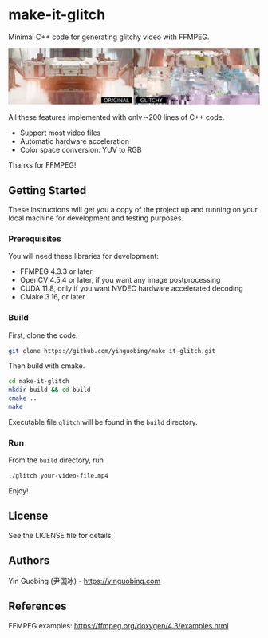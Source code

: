 # make-it-glitch
Minimal C++ code for generating glitchy video with FFMPEG.

![Sample - The Wandering Earth 2](doc/wandering_earch_2.jpg)

All these features implemented with only ~200 lines of C++ code.
- Support most video files
- Automatic hardware acceleration
- Color space conversion: YUV to RGB

Thanks for FFMPEG!

## Getting Started

These instructions will get you a copy of the project up and running on your local machine for development and testing purposes.

### Prerequisites
You will need these libraries for development:
- FFMPEG 4.3.3 or later
- OpenCV 4.5.4 or later, if you want any image postprocessing
- CUDA 11.8, only if you want NVDEC hardware accelerated decoding
- CMake 3.16, or later

### Build
First, clone the code.
```bash
git clone https://github.com/yinguobing/make-it-glitch.git
```

Then build with cmake.
```bash
cd make-it-glitch
mkdir build && cd build
cmake ..
make
```

Executable file `glitch` will be found in the `build` directory.

### Run
From the `build` directory, run
```bash
./glitch your-video-file.mp4
```

Enjoy!

## License
See the LICENSE file for details.

## Authors
Yin Guobing (尹国冰) - https://yinguobing.com

## References
FFMPEG examples: https://ffmpeg.org/doxygen/4.3/examples.html
